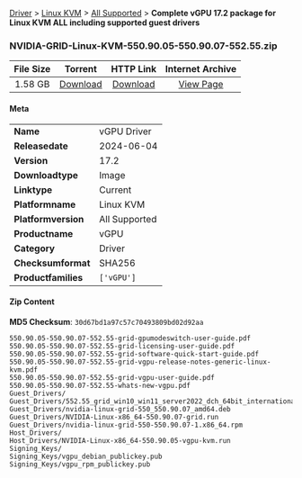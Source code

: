 
[Driver](/README.md)  >  [Linux KVM](/index/Driver/Linux_KVM.md)  >  [All Supported](/index/Driver/Linux_KVM/All_Supported.md)  >  **Complete vGPU 17.2 package for Linux KVM ALL including supported guest drivers**


### NVIDIA-GRID-Linux-KVM-550.90.05-550.90.07-552.55.zip

| **File Size** | **Torrent**  | **HTTP Link** | **Internet Archive** |
|:-------------:|:------------:|:-------------:|:--------------------:|
| 1.58 GB |  [Download](https://archive.org/download/nvgpu_NVIDIA-GRID-Linux-KVM-550.90.05-550.90.07-552.55.zip/nvgpu_NVIDIA-GRID-Linux-KVM-550.90.05-550.90.07-552.55.zip_archive.torrent)       | [Download](https://archive.org/compress/nvgpu_NVIDIA-GRID-Linux-KVM-550.90.05-550.90.07-552.55.zip) | [View Page](https://archive.org/details/nvgpu_NVIDIA-GRID-Linux-KVM-550.90.05-550.90.07-552.55.zip)       |

#### Meta

<table>
<tr><td><strong>Name</strong></td><td>vGPU Driver</td></tr>
<tr><td><strong>Releasedate</strong></td><td>2024-06-04</td></tr>
<tr><td><strong>Version</strong></td><td>17.2</td></tr>
<tr><td><strong>Downloadtype</strong></td><td>Image</td></tr>
<tr><td><strong>Linktype</strong></td><td>Current</td></tr>
<tr><td><strong>Platformname</strong></td><td>Linux KVM</td></tr>
<tr><td><strong>Platformversion</strong></td><td>All Supported</td></tr>
<tr><td><strong>Productname</strong></td><td>vGPU</td></tr>
<tr><td><strong>Category</strong></td><td>Driver</td></tr>
<tr><td><strong>Checksumformat</strong></td><td>SHA256</td></tr>
<tr><td><strong>Productfamilies</strong></td><td><code>['vGPU']</code></td></tr>
</table>

#### Zip Content

**MD5 Checksum**: `30d67bd1a97c57c70493809bd02d92aa`

```text
550.90.05-550.90.07-552.55-grid-gpumodeswitch-user-guide.pdf
550.90.05-550.90.07-552.55-grid-licensing-user-guide.pdf
550.90.05-550.90.07-552.55-grid-software-quick-start-guide.pdf
550.90.05-550.90.07-552.55-grid-vgpu-release-notes-generic-linux-kvm.pdf
550.90.05-550.90.07-552.55-grid-vgpu-user-guide.pdf
550.90.05-550.90.07-552.55-whats-new-vgpu.pdf
Guest_Drivers/
Guest_Drivers/552.55_grid_win10_win11_server2022_dch_64bit_international.exe
Guest_Drivers/nvidia-linux-grid-550_550.90.07_amd64.deb
Guest_Drivers/NVIDIA-Linux-x86_64-550.90.07-grid.run
Guest_Drivers/nvidia-linux-grid-550-550.90.07-1.x86_64.rpm
Host_Drivers/
Host_Drivers/NVIDIA-Linux-x86_64-550.90.05-vgpu-kvm.run
Signing_Keys/
Signing_Keys/vgpu_debian_publickey.pub
Signing_Keys/vgpu_rpm_publickey.pub
```